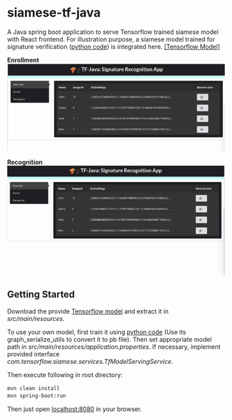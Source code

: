 # siamese-tf-java

A Java spring boot application to serve Tensorflow trained siamese model
with React frontend. For illustration purpose, a siamese model trained for 
signature verification ([python code](https://github.com/rmalav15/signature-recognition))
is integrated here. [[Tensorflow Model]](https://drive.google.com/file/d/1JnUSwWPy1iHaFqLR1WRsqfH0yGiLleFs/view?usp=sharing)

**Enrollment**<br/>
<img src='./gifs/enroll.gif' width="600"> 
<br/>

**Recognition**<br/>
<img src='./gifs/recognize.gif' width="600">


## Getting Started

Download the provide [Tensorflow model](https://drive.google.com/file/d/1JnUSwWPy1iHaFqLR1WRsqfH0yGiLleFs/view?usp=sharing)
and extract it in *src/main/resources*.

To use your own model, first train it using [python code](https://github.com/rmalav15/signature-recognition) (Use its 
graph_serialize_utils to convert it to pb file). Then set appropriate model path in
*src/main/resources/application.properties*. If necessary, implement provided interface
*com.tensorflow.siamese.services.TfModelServingService*.

Then execute following in root directory:
```bash
mvn clean install
mvn spring-boot:run
```

Then just open [localhost:8080](localhost:8080) in your browser.